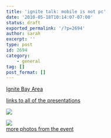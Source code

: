 ```yaml
---
title: 'ignite talk: mobile is not pc'
date: '2010-05-18T10:14:07-07:00'
status: draft
exported_permalink: '/?p=2694'
author: sarah
excerpt: ''
type: post
id: 2694
category:
    - general
tag: []
post_format: []
---
```

[Ignite Bay Area](http://ignite.oreilly.com/2009/11/ignite-bay-area.html)

[links to all of the presentations](http://www.slideshare.net/IgniteBayArea)

[![](http://farm3.static.flickr.com/2740/4186561559_59679a8c7a.jpg)](http://www.flickr.com/photos/ignitebayarea/4186561559/)

[![](http://farm3.static.flickr.com/2540/4187323408_57b5acbe8b.jpg)](http://www.flickr.com/photos/ignitebayarea/4187323408/)  
[more photos from the event](http://www.flickr.com/photos/ignitebayarea/sets/72157623007497982/)